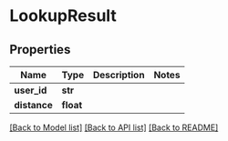 # LookupResult

## Properties
Name | Type | Description | Notes
------------ | ------------- | ------------- | -------------
**user_id** | **str** |  | 
**distance** | **float** |  | 

[[Back to Model list]](../README.md#documentation-for-models) [[Back to API list]](../README.md#documentation-for-api-endpoints) [[Back to README]](../README.md)


